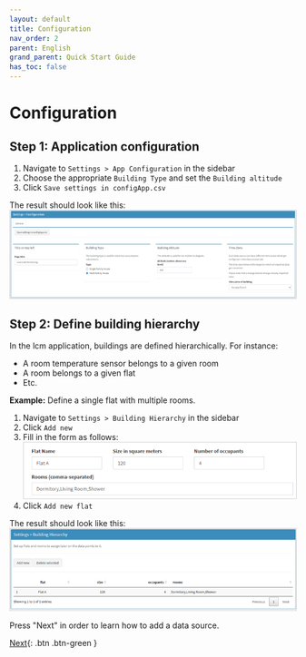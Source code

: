 ```yaml
---
layout: default
title: Configuration
nav_order: 2
parent: English
grand_parent: Quick Start Guide
has_toc: false
---
```


# Configuration
## Step 1: Application configuration
1. Navigate to `Settings > App Configuration` in the sidebar
1. Choose the appropriate `Building Type` and set the `Building altitude`
1. Click `Save settings in configApp.csv`

The result should look like this:<br>
<img src="https://raw.githubusercontent.com/hslu-ige-laes/lcm/master/docs/assets/images/quickStartGuide_03.PNG" style="border:1px solid lightgrey"/>


## Step 2: Define building hierarchy
In the lcm application, buildings are defined hierarchically. For instance:
- A room temperature sensor belongs to a given room
- A room belongs to a given flat
- Etc.

**Example:** Define a single flat with multiple rooms.

1. Navigate to `Settings > Building Hierarchy` in the sidebar
1. Click `Add new`
1. Fill in the form as follows:<br>
   <img src="https://raw.githubusercontent.com/hslu-ige-laes/lcm/master/docs/assets/images/settingsBldgHierarchy_01.PNG" style="border:1px solid lightgrey"/>
1. Click `Add new flat`

The result should look like this:<br>
<img src="https://raw.githubusercontent.com/hslu-ige-laes/lcm/master/docs/assets/images/quickStartGuide_04.PNG" style="border:1px solid lightgrey"/>

Press "Next" in order to learn how to add a data source.

[Next](https://hslu-ige-laes.github.io/lcm/docs/quickStartGuide/en/addDataSource/){: .btn .btn-green }
